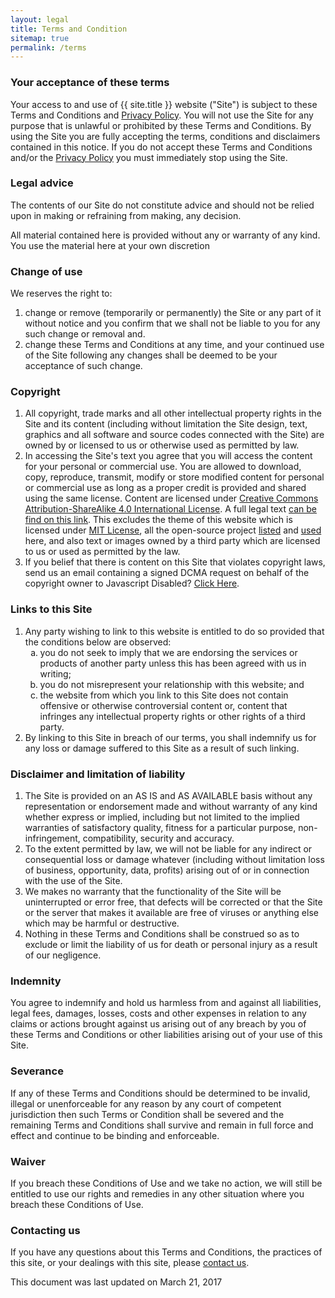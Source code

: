 ```yaml
---
layout: legal
title: Terms and Condition
sitemap: true
permalink: /terms
---
```

<p><h3>Your acceptance of these terms</h3></p>
<p>Your access to and use of {{ site.title }} website ("Site") is subject to these Terms and Conditions and <a href="{{ site.url }}/privacy" target="_blank" rel="noopener noreferrer">Privacy Policy</a>. You will not use the Site for any purpose that is unlawful or prohibited by these Terms and Conditions. By using the Site you are fully accepting the terms, conditions and disclaimers contained in this notice. If you do not accept these Terms and Conditions and/or the <a href="{{ site.url }}/privacy" target="_blank" rel="noopener noreferrer">Privacy Policy</a> you must immediately stop using the Site.</p>

<p><h3>Legal advice</h3></p>
<p>The contents of our Site do not constitute advice and should not be relied upon in making or refraining from making, any decision.</p> 
<p>All material contained here is provided without any or warranty of any kind. You use the material here at your own discretion</p>

<p><h3>Change of use</h3></p>
<p>We reserves the right to:<br /><ol>
<li>change or remove (temporarily or permanently) the Site or any part of it without notice and you confirm that we shall not be liable to you for any such change or removal and.</li>
<li>change these Terms and Conditions at any time, and your continued use of the Site following any changes shall be deemed to be your acceptance of such change.</li></ol></p>

<p><h3>Copyright</h3></p><ol>
<p><li>All copyright, trade marks and all other intellectual property rights in the Site and its content (including without limitation the Site design, text, graphics and all software and source codes connected with the Site) are owned by or licensed to us or otherwise used as permitted by law.</li>
<li>In accessing the Site's text you agree that you will access the content for your personal or commercial use. You are allowed to download, copy, reproduce, transmit, modify or store modified content for personal or commercial use as long as a proper credit is provided and shared using the same license. Content are licensed under <a href="https://creativecommons.org/licenses/by-sa/4.0/" target="_blank" rel="noopener noreferrer">Creative Commons Attribution-ShareAlike 4.0 International License</a>. A full legal text <a href="https://creativecommons.org/licenses/by-sa/4.0/legalcode" target="_blank" rel="noopener noreferrer">can be find on this link</a>. This excludes the theme of this website which is licensed under <a href="https://github.com/tanto259/tanto259.github.io/blob/master/LICENSE" target="_blank" rel="noopener noreferrer">MIT License</a>, all the open-source project <a href="https://github.com/tanto259/tanto259.github.io#project-license" target="_blank" rel="noopener noreferrer">listed</a> and <a href="https://github.com/tanto259/tanto259.github.io/tree/master/licensing" target="_blank" rel="noopener noreferrer">used</a> here, and also text or images owned by a third party which are licensed to us or used as permitted by the law.</li>
<li>If you belief that there is content on this Site that violates copyright laws, send us an email containing a signed DCMA request on behalf of the copyright owner to <span class="mailno" mail="qpzn@gnagb259.anzr" rel="noopener noreferrer"><noscript>Javascript Disabled? <a href="http://www.google.com/recaptcha/mailhide/d?k=01tX2rmd9vPT-xCptkbqsWmw==&c=WKsvnSABS_3Xa3ZxPbAuDoZssyGb81kg1dO69gl2J38=" target="_blank" rel="noopener noreferrer" rel="noopener noreferrer">Click Here</a></noscript></span>.</li></p></ol>

<p><h3>Links to this Site</h3></p><ol>
<p><li>Any party wishing to link to this website is entitled to do so provided that the conditions below are observed:<br /><ol type="a"><li>you do not seek to imply that we are endorsing the services or products of another party unless this has been agreed with us in writing;</li><li>you do not misrepresent your relationship with this website; and</li><li>the website from which you link to this Site does not contain offensive or otherwise controversial content or, content that infringes any intellectual property rights or other rights of a third party.</li></ol></li>
<li>By linking to this Site in breach of our terms, you shall indemnify us for any loss or damage suffered to this Site as a result of such linking.</li></p></ol>

<p><h3>Disclaimer and limitation of liability</h3></p><ol>
<p><li>The Site is provided on an AS IS and AS AVAILABLE basis without any representation or endorsement made and without warranty of any kind whether express or implied, including but not limited to the implied warranties of satisfactory quality, fitness for a particular purpose, non-infringement, compatibility, security and accuracy.</li>
<li>To the extent permitted by law, we will not be liable for any indirect or consequential loss or damage whatever (including without limitation loss of business, opportunity, data, profits) arising out of or in connection with the use of the Site.</li>
<li>We makes no warranty that the functionality of the Site will be uninterrupted or error free, that defects will be corrected or that the Site or the server that makes it available are free of viruses or anything else which may be harmful or destructive.</li>
<li>Nothing in these Terms and Conditions shall be construed so as to exclude or limit the liability of us for death or personal injury as a result of our negligence.</li></p></ol>

<p><h3>Indemnity</h3></p>
<p>You agree to indemnify and hold us harmless from and against all liabilities, legal fees, damages, losses, costs and other expenses in relation to any claims or actions brought against us arising out of any breach by you of these Terms and Conditions or other liabilities arising out of your use of this Site.</p>

<p><h3>Severance</h3></p>
<p>If any of these Terms and Conditions should be determined to be invalid, illegal or unenforceable for any reason by any court of competent jurisdiction then such Terms or Condition shall be severed and the remaining Terms and Conditions shall survive and remain in full force and effect and continue to be binding and enforceable.</p>

<p><h3>Waiver</h3></p>
<p>If you breach these Conditions of Use and we take no action, we will still be entitled to use our rights and remedies in any other situation where you breach these Conditions of Use.</p>

<p><h3>Contacting us</h3></p>
<p>If you have any questions about this Terms and Conditions, the practices of this site, or your dealings with this site, please <a href="{{ site.url }}/contact">contact us</a>.</p>

<p>This document was last updated on March 21, 2017</p>